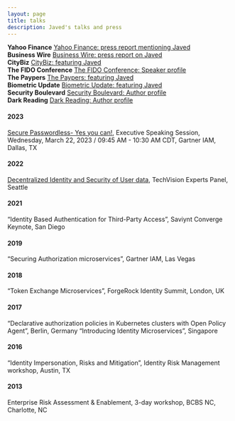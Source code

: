 ```yaml
---
layout: page
title: talks
description: Javed's talks and press
---
```

**Yahoo Finance** [Yahoo Finance: press report mentioning Javed](https://finance.yahoo.com/news/1kosmos-present-rollout-blueprint-secure-130300726.html) <br>
**Business Wire** [Business Wire: press report on Javed](https://www.businesswire.com/news/home/20230314005300/en/1Kosmos-to-Present-Rollout-Blueprint-for-Secure-Passwordless-Access-at-2023-Gartner-IAM-Conference)<br>
**CityBiz** [CityBiz: featuring Javed ](https://www.citybiz.co/article/115221/1kosmos-appoints-javed-shah-as-vp-and-rich-hlavka-as-svp/)<br>
**The FIDO Conference** [The FIDO Conference: Speaker profile](https://authenticatecon.com/speaker/javed-shah/)<br>
**The Paypers** [The Paypers: featuring Javed](https://thepaypers.com/digital-identity-security-online-fraud/1kosmos-partners-forgerock--1262114)<br>
**Biometric Update** [Biometric Update: featuring Javed](https://www.biometricupdate.com/202210/passwordless-authentication-market-to-reach-6-6b-by-2025)<br>
**Security Boulevard** [Security Boulevard: Author profile](https://securityboulevard.com/author/javed-shah/)<br>
**Dark Reading** [Dark Reading: Author profile](https://www.darkreading.com/author/javed-shah)<br>

#### 2023
[Secure Passwordless- Yes you can!](https://www.gartner.com/en/conferences/na/identity-access-management-us/agenda/day), Executive Speaking Session, Wednesday, March 22, 2023 / 09:45 AM - 10:30 AM CDT, Gartner IAM, Dallas, TX
#### 2022
[Decentralized Identity and Security of User data](https://twitter.com/1KosmosBlockID/status/1588281873133862912), TechVision Experts Panel, Seattle

#### 2021
“Identity Based Authentication for Third-Party Access”, Saviynt Converge Keynote, San Diego


#### 2019
 “Securing Authorization microservices”, Gartner IAM, Las Vegas

#### 2018
“Token Exchange Microservices”, ForgeRock Identity Summit, London, UK

#### 2017
“Declarative authorization policies in Kubernetes clusters with Open Policy Agent”, Berlin, Germany
“Introducing Identity Microservices”, Singapore

#### 2016
“Identity Impersonation, Risks and Mitigation”, Identity Risk Management workshop, Austin, TX

#### 2013
Enterprise Risk Assessment & Enablement, 3-day workshop, BCBS NC, Charlotte, NC
